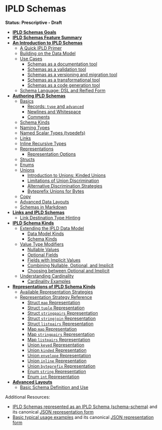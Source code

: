 IPLD Schemas
============

**Status: Prescriptive - Draft**

* **[IPLD Schemas Goals](./goals.md)**
* **[IPLD Schemas Feature Summary](./feature-summary.md)**
* **[An Introduction to IPLD Schemas](./introduction.md)**
  * [A Quick IPLD Primer](./introduction.md#a-quick-ipld-primer)
  * [Building on the Data Model](./introduction.md#building-on-the-data-model)
  * [Use Cases](./introduction.md#use-cases)
    * [Schemas as a documentation tool](./introduction.md#schemas-as-a-documentation-tool)
    * [Schemas as a validation tool](./introduction.md#schemas-as-a-validation-tool)
    * [Schemas as a versioning and migration tool](./introduction.md#schemas-as-a-versioning-and-migration-tool)
    * [Schemas as a transformational tool](./introduction.md#schemas-as-a-transformational-tool)
    * [Schemas as a code generation tool](./introduction.md#schemas-as-a-code-generation-tool)
  * [Schema Language: DSL and Reified Form](./introduction.md#schema-language-dsl-and-reified-form)
* **[Authoring IPLD Schemas](./authoring-guide.md)**
  * [Basics](./authoring-guide.md#basics)
    * [Records: `type` and `advanced`](./authoring-guide.md#records-type-and-advanced)
    * [Newlines and Whitespace](./authoring-guide.md#newlines-and-whitespace)
    * [Comments](./authoring-guide.md#comments)
  * [Schema Kinds](./authoring-guide.md#schema-kinds)
  * [Naming Types](./authoring-guide.md#naming-types)
  * [Named Scalar Types (typedefs)](./authoring-guide.md#named-scalar-types-typedefs)
  * [Links](./authoring-guide.md#links)
  * [Inline Recursive Types](./authoring-guide.md#inline-recursive-types)
  * [Representations](./authoring-guide.md#representations)
    * [Representation Options](./authoring-guide.md#representation-options)
  * [Structs](./authoring-guide.md#structs)
  * [Enums](./authoring-guide.md#enums)
  * [Unions](./authoring-guide.md#unions)
    * [Introduction to Unions: Kinded Unions](./authoring-guide.md#introduction-to-unions-kinded-unions)
    * [Limitations of Union Discrimination](./authoring-guide.md#limitations-of-union-discrimination)
    * [Alternative Discrimination Strategies](./authoring-guide.md#alternative-discrimination-strategies)
    * [Byteprefix Unions for Bytes](./authoring-guide.md#byteprefix-unions-for-bytes)
  * [Copy](./authoring-guide.md#copy)
  * [Advanced Data Layouts](./authoring-guide.md#advanced-data-layouts)
  * [Schemas in Markdown](./authoring-guide.md#schemas-in-markdown)
* **[Links and IPLD Schemas](./links.md)**
  * [Link Destination Type Hinting](./links.md#Link-destination-type-hinting)
* **[IPLD Schema Kinds](./schema-kinds.md)**
  * [Extending the IPLD Data Model](./schema-kinds.md#Extending-the-IPLD-Data-Model)
    * [Data Model Kinds](./schema-kinds.md#Data-Model-Kinds)
    * [Schema Kinds](./schema-kinds.md#Schema-Kinds)
  * [Value Type Modifiers](./schema-kinds.md#Value-Type-Modifiers)
    * [Nullable Values](./schema-kinds.md#Nullable-Values)
    * [Optional Fields](./schema-kinds.md#Optional-Fields)
    * [Fields with Implicit Values](./schema-kinds.md#Fields-with-Implicit-Values)
    * [Combining Nullable, Optional, and Implicit](./schema-kinds.md#Combining-Nullable-Optional-and-Implicit)
    * [Choosing between Optional and Implicit](./schema-kinds.md#Choosing-between-Optional-and-Implicit)
  * [Understanding Cardinality](./schema-kinds.md#Understanding-Cardinality)
    * [Cardinality Examples](./schema-kinds.md#Cardinality-Examples)
* **[Representations of IPLD Schema Kinds](./representations.md)**
  * [Available Representation Strategies](./representations.md#available-representation-strategies)
  * [Representation Strategy Reference](./representations.md#representation-strategy-reference)
    * [Struct `map` Representation](./representations.md#struct-map-representation)
    * [Struct `tuple` Representation](./representations.md#struct-tuple-representation)
    * [Struct `stringpairs` Representation](./representations.md#struct-stringpairs-representation)
    * [Struct `stringjoin` Representation](./representations.md#struct-stringjoin-representation)
    * [Struct `listpairs` Representation](./representations.md#struct-listpairs-representation)
    * [Map `map` Representation](./representations.md#map-map-representation)
    * [Map `stringpairs` Representation](./representations.md#map-stringpairs-representation)
    * [Map `listpairs` Representation](./representations.md#map-listpairs-representation)
    * [Union `keyed` Representation](./representations.md#union-keyed-representation)
    * [Union `kinded` Representation](./representations.md#union-kinded-representation)
    * [Union `envelope` Representation](./representations.md#union-envelope-representation)
    * [Union `inline` Representation](./representations.md#union-inline-representation)
    * [Union `byteprefix` Representation](./representations.md#union-byteprefix-representation)
    * [Enum `string` Representation](./representations.md#enum-string-representation)
    * [Enum `int` Representation](./representations.md#enum-int-representation)
* **[Advanced Layouts](./advanced-layouts.md)**
  * [Basic Schema Definition and Use](./advanced-layouts.md#Basic-schema-definition-and-use)

Additional Resources:

* [IPLD Schemas represented as an IPLD Schema (schema-schema)](schema-schema.ipldsch) and its canonical [JSON representation form](schema-schema.ipldsch.json)
* [Basic typical usage examples](examples.ipldsch) and its canonical [JSON representation form](examples.ipldsch.json)
